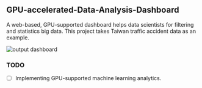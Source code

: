 ## GPU-accelerated-Data-Analysis-Dashboard

A web-based, GPU-supported dashboard helps data scientists for filtering and statistics big data.
This project takes Taiwan traffic accident data as an example.

![output dashboard](./imgs/img.gif)



### TODO
- [ ] Implementing GPU-supported machine learning analytics. 
